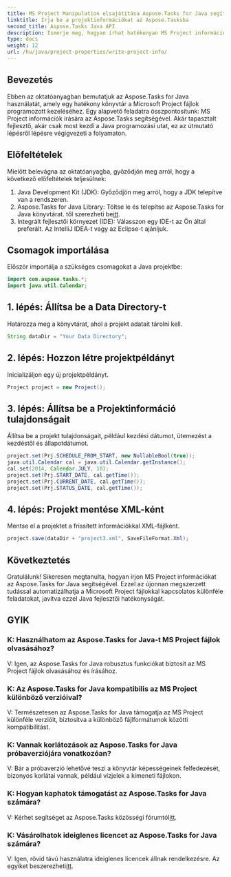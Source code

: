 ```yaml
---
title: MS Project Manipulation elsajátítása Aspose.Tasks for Java segítségével
linktitle: Írja be a projektinformációkat az Aspose.Tasksba
second_title: Aspose.Tasks Java API
description: Ismerje meg, hogyan írhat hatékonyan MS Project információkat az Aspose.Tasks for Java használatával. Lépésről lépésre útmutató Java fejlesztőknek.
type: docs
weight: 12
url: /hu/java/project-properties/write-project-info/
---
```

## Bevezetés
Ebben az oktatóanyagban bemutatjuk az Aspose.Tasks for Java használatát, amely egy hatékony könyvtár a Microsoft Project fájlok programozott kezeléséhez. Egy alapvető feladatra összpontosítunk: MS Project információk írására az Aspose.Tasks segítségével. Akár tapasztalt fejlesztő, akár csak most kezdi a Java programozási utat, ez az útmutató lépésről lépésre végigvezeti a folyamaton.
## Előfeltételek
Mielőtt belevágna az oktatóanyagba, győződjön meg arról, hogy a következő előfeltételek teljesülnek:
1. Java Development Kit (JDK): Győződjön meg arról, hogy a JDK telepítve van a rendszeren.
2.  Aspose.Tasks for Java Library: Töltse le és telepítse az Aspose.Tasks for Java könyvtárat. től szerezheti be[itt](https://releases.aspose.com/tasks/java/).
3. Integrált fejlesztői környezet (IDE): Válasszon egy IDE-t az Ön által preferált. Az IntelliJ IDEA-t vagy az Eclipse-t ajánljuk.

## Csomagok importálása
Először importálja a szükséges csomagokat a Java projektbe:
```java
import com.aspose.tasks.*;
import java.util.Calendar;
```

## 1. lépés: Állítsa be a Data Directory-t
Határozza meg a könyvtárat, ahol a projekt adatait tárolni kell.
```java
String dataDir = "Your Data Directory";
```
## 2. lépés: Hozzon létre projektpéldányt
Inicializáljon egy új projektpéldányt.
```java
Project project = new Project();
```
## 3. lépés: Állítsa be a Projektinformáció tulajdonságait
Állítsa be a projekt tulajdonságait, például kezdési dátumot, ütemezést a kezdéstől és állapotdátumot.
```java
project.set(Prj.SCHEDULE_FROM_START, new NullableBool(true));
java.util.Calendar cal = java.util.Calendar.getInstance();
cal.set(2014, Calendar.JULY, 10);
project.set(Prj.START_DATE, cal.getTime());
project.set(Prj.CURRENT_DATE, cal.getTime());
project.set(Prj.STATUS_DATE, cal.getTime());
```
## 4. lépés: Projekt mentése XML-ként
Mentse el a projektet a frissített információkkal XML-fájlként.
```java
project.save(dataDir + "project3.xml", SaveFileFormat.Xml);
```

## Következtetés
Gratulálunk! Sikeresen megtanulta, hogyan írjon MS Project információkat az Aspose.Tasks for Java segítségével. Ezzel az újonnan megszerzett tudással automatizálhatja a Microsoft Project fájlokkal kapcsolatos különféle feladatokat, javítva ezzel Java fejlesztői hatékonyságát.
## GYIK
### K: Használhatom az Aspose.Tasks for Java-t MS Project fájlok olvasásához?
V: Igen, az Aspose.Tasks for Java robusztus funkciókat biztosít az MS Project fájlok olvasásához és írásához.
### K: Az Aspose.Tasks for Java kompatibilis az MS Project különböző verzióival?
V: Természetesen az Aspose.Tasks for Java támogatja az MS Project különféle verzióit, biztosítva a különböző fájlformátumok közötti kompatibilitást.
### K: Vannak korlátozások az Aspose.Tasks for Java próbaverziójára vonatkozóan?
V: Bár a próbaverzió lehetővé teszi a könyvtár képességeinek felfedezését, bizonyos korlátai vannak, például vízjelek a kimeneti fájlokon.
### K: Hogyan kaphatok támogatást az Aspose.Tasks for Java számára?
 V: Kérhet segítséget az Aspose.Tasks közösségi fórumtól[itt](https://forum.aspose.com/c/tasks/15).
### K: Vásárolhatok ideiglenes licencet az Aspose.Tasks for Java számára?
 V: Igen, rövid távú használatra ideiglenes licencek állnak rendelkezésre. Az egyiket beszerezheti[itt](https://purchase.aspose.com/temporary-license/).